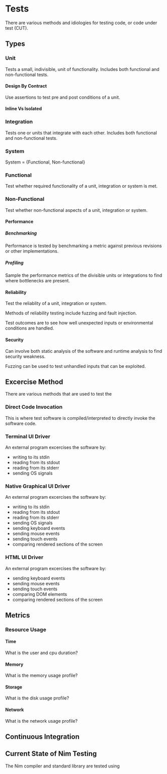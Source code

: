 # Tests

There are various methods and idiologies for testing code, or code under test (CUT).

## Types

### Unit

Tests a small, indivisible, unit of functionality.
Includes both functional and non-functional tests.

#### Design By Contract

Use assertions to test pre and post conditions of a unit.

#### Inline Vs Isolated

### Integration

Tests one or units that integrate with each other.
Includes both functional and non-functional tests.

### System

System = {Functional, Non-functional}

### Functional

Test whether required functionality of a unit, integration or system is met.

### Non-Functional

Test whether non-functional aspects of a unit, integration or system.

#### Performance

##### Benchmarking

Performance is tested by benchmarking a metric against previous revisions or other implementations.

##### Profiling

Sample the performance metrics of the divisible units or integrations to find where bottlenecks are present.

#### Reliability

Test the reliablity of a unit, integration or system.

Methods of reliability testing include fuzzing and fault injection.

Test outcomes are to see how well unexpected inputs or environmental conditions are handled.

#### Security

Can involve both static analysis of the software and runtime analysis to find security weakness.

Fuzzing can be used to test unhandled inputs that can be exploited.

## Excercise Method

There are various methods that are used to test the

### Direct Code Invocation

This is where test software is compiled/interpreted to directly invoke the software code.

### Terminal UI Driver

An external program excercises the software by:
- writing to its stdin
- reading from its stdout
- reading from its stderr
- sending OS signals

### Native Graphical UI Driver

An external program excercises the software by:
- writing to its stdin
- reading from its stdout
- reading from its stderr
- sending OS signals
- sending keyboard events
- sending mouse events
- sending touch events
- comparing rendered sections of the screen

### HTML UI Driver

An external program excercises the software by:
- sending keyboard events
- sending mouse events
- sending touch events
- comparing DOM elements
- comparing rendered sections of the screen

## Metrics

### Resource Usage

#### Time

What is the user and cpu duration?

#### Memory

What is the memory usage profile?

#### Storage

What is the disk usage profile?

#### Network

What is the network usage profile?


## Continuous Integration


## Current State of Nim Testing

The Nim compiler and standard library are tested using